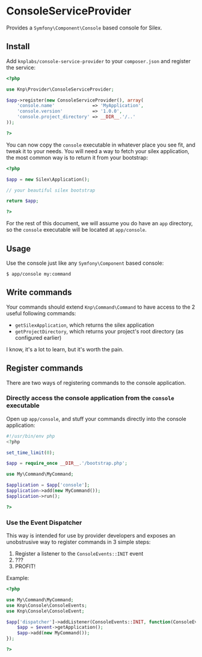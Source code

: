 # ConsoleServiceProvider

Provides a `Symfony\Component\Console` based console for Silex.

## Install

Add `knplabs/console-service-provider` to your `composer.json` and register the service:

```php
<?php

use Knp\Provider\ConsoleServiceProvider;

$app->register(new ConsoleServiceProvider(), array(
    'console.name'              => 'MyApplication',
    'console.version'           => '1.0.0',
    'console.project_directory' => __DIR__.'/..'
));

?>
```

You can now copy the `console` executable in whatever place you see fit, and tweak it to your needs. You will need a way to fetch your silex application, the most common way is to return it from your bootstrap:

```php
<?php

$app = new Silex\Application();

// your beautiful silex bootstrap

return $app;

?>
```

For the rest of this document, we will assume you do have an `app` directory, so the `console` executable will be located at `app/console`.

## Usage

Use the console just like any `Symfony\Component` based console:

```
$ app/console my:command
```

## Write commands

Your commands should extend `Knp\Command\Command` to have access to the 2 useful following commands:

* `getSilexApplication`, which returns the silex application
* `getProjectDirectory`, which returns your project's root directory (as configured earlier)

I know, it's a lot to learn, but it's worth the pain.

## Register commands

There are two ways of registering commands to the console application.

### Directly access the console application from the `console` executable

Open up `app/console`, and stuff your commands directly into the console application:

```php
#!/usr/bin/env php
<?php

set_time_limit(0);

$app = require_once __DIR__.'/bootstrap.php';

use My\Command\MyCommand;

$application = $app['console'];
$application->add(new MyCommand());
$application->run();

?>
```

### Use the Event Dispatcher

This way is intended for use by provider developers and exposes an unobstrusive way to register commands in 3 simple steps:

1. Register a listener to the `ConsoleEvents::INIT` event
2. ???
3. PROFIT!

Example:

```php
<?php

use My\Command\MyCommand;
use Knp\Console\ConsoleEvents;
use Knp\Console\ConsoleEvent;

$app['dispatcher']->addListener(ConsoleEvents::INIT, function(ConsoleEvent $event) {
    $app = $event->getApplication();
    $app->add(new MyCommand());            
});

?>
```